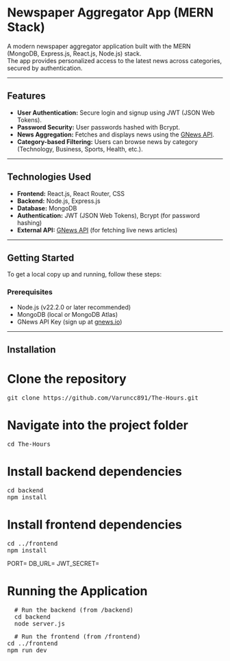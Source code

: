 # Newspaper Aggregator App (MERN Stack)

A modern newspaper aggregator application built with the MERN (MongoDB, Express.js, React.js, Node.js) stack.  
The app provides personalized access to the latest news across categories, secured by authentication.  

---

## Features

- **User Authentication:** Secure login and signup using JWT (JSON Web Tokens).  
- **Password Security:** User passwords hashed with Bcrypt.  
- **News Aggregation:** Fetches and displays news using the [GNews API](https://gnews.io/).  
- **Category-based Filtering:** Users can browse news by category (Technology, Business, Sports, Health, etc.).  

---

## Technologies Used

- **Frontend:** React.js, React Router, CSS  
- **Backend:** Node.js, Express.js  
- **Database:** MongoDB  
- **Authentication:** JWT (JSON Web Tokens), Bcrypt (for password hashing)  
- **External API:** [GNews API](https://gnews.io/) (for fetching live news articles)  

---

## Getting Started

To get a local copy up and running, follow these steps:

### Prerequisites

- Node.js (v22.2.0 or later recommended)  
- MongoDB (local or MongoDB Atlas)  
- GNews API Key (sign up at [gnews.io](https://gnews.io/))  

---

## Installation

# Clone the repository
<pre>git clone https://github.com/Varuncc891/The-Hours.git</pre>

# Navigate into the project folder
<pre>cd The-Hours</pre>

# Install backend dependencies
<pre>cd backend
npm install</pre>

# Install frontend dependencies
<pre>cd ../frontend
npm install</pre>

PORT=
DB_URL=
JWT_SECRET=

# Running the Application 

<pre>
  # Run the backend (from /backend)
  cd backend
  node server.js</pre>

<pre>
  # Run the frontend (from /frontend)
cd ../frontend
npm run dev
</pre>
